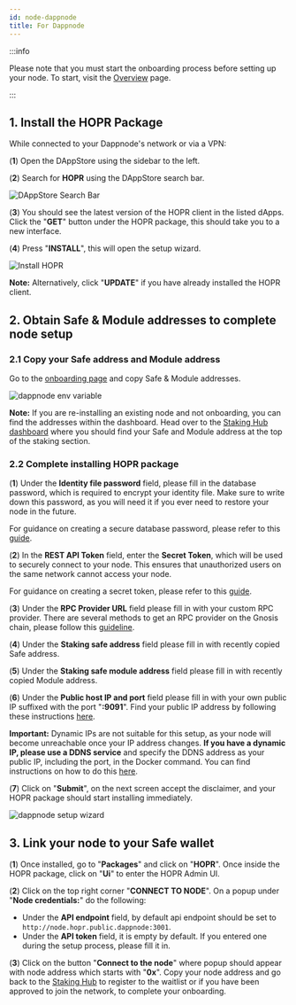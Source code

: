 ```yaml
---
id: node-dappnode
title: For Dappnode
---
```


:::info

Please note that you must start the onboarding process before setting up your node. To start, visit the [Overview](./run-a-node-overview.md) page.

:::

## 1. Install the HOPR Package

While connected to your Dappnode's network or via a VPN:

(**1**) Open the DAppStore using the sidebar to the left.

(**2**) Search for **HOPR** using the DAppStore search bar.

![DAppStore Search Bar](/img/node/Search-HOPR-Dappstore.png)

(**3**) You should see the latest version of the HOPR client in the listed dApps. Click the "**GET**" button under the HOPR package, this should take you to a new interface.

(**4**) Press "**INSTALL**", this will open the setup wizard.

![Install HOPR](/img/node/dappnode-hopr-package-view.png)

**Note:** Alternatively, click "**UPDATE**" if you have already installed the HOPR client.

## 2. Obtain Safe & Module addresses to complete node setup

### 2.1 Copy your Safe address and Module address

Go to the [onboarding page](https://hub.hoprnet.org/staking/onboarding) and copy Safe & Module addresses.

![dappnode env variable](/img/node/dappnode-env-variables-3.png)

**Note:** If you are re-installing an existing node and not onboarding, you can find the addresses within the dashboard. Head over to the [Staking Hub dashboard](https://hub.hoprnet.org/staking/dashboard) where you should find your Safe and Module address at the top of the staking section.

### 2.2 Complete installing HOPR package

(**1**) Under the **Identity file password** field, please fill in the database password, which is required to encrypt your identity file. Make sure to write down this password, as you will need it if you ever need to restore your node in the future.

For guidance on creating a secure database password, please refer to this [guide](./frequently-asked-questions.md#how-do-i-create-a-secure-password-for-the-secret-token-and-database-password).

(**2**) In the **REST API Token** field, enter the **Secret Token**, which will be used to securely connect to your node. This ensures that unauthorized users on the same network cannot access your node.

For guidance on creating a secret token, please refer to this [guide](./frequently-asked-questions.md#how-do-i-create-a-secure-password-for-the-secret-token-and-database-password).

(**3**) Under the **RPC Provider URL** field please fill in with your custom RPC provider. There are several methods to get an RPC provider on the Gnosis chain, please follow this [guideline](./custom-rpc-provider.md).

(**4**) Under the **Staking safe address** field please fill in with recently copied Safe address.

(**5**) Under the **Staking safe module address** field please fill in with recently copied Module address.

(**6**) Under the **Public host IP and port** field please fill in with your own public IP suffixed with the port "**:9091**". Find your public IP address by following these instructions [here](./frequently-asked-questions#how-to-find-your-public-ip).

**Important:** Dynamic IPs are not suitable for this setup, as your node will become unreachable once your IP address changes. **If you have a dynamic IP, please use a DDNS service** and specify the DDNS address as your public IP, including the port, in the Docker command. You can find instructions on how to do this [here](./frequently-asked-questions#how-to-use-dynamic-dns).

(**7**) Click on "**Submit**", on the next screen accept the disclaimer, and your HOPR package should start installing immediately.

![dappnode setup wizard](/img/node/dappnode-hopr-package-install-phase.jpg)

## 3. Link your node to your Safe wallet

(**1**) Once installed, go to "**Packages**" and click on "**HOPR**". Once inside the HOPR package, click on "**Ui**" to enter the HOPR Admin UI.

(**2**) Click on the top right corner "**CONNECT TO NODE**". On a popup under "**Node credentials:**" do the following:

- Under the **API endpoint** field, by default api endpoint should be set to `http://node.hopr.public.dappnode:3001`.
- Under the **API token** field, it is empty by default. If you entered one during the setup process, please fill it in. 

(**3**) Click on the button "**Connect to the node**" where popup should appear with node address which starts with "**0x**". Copy your node address and go back to the [Staking Hub](https://hub.hoprnet.org) to register to the waitlist or if you have been approved to join the network, to complete your onboarding.